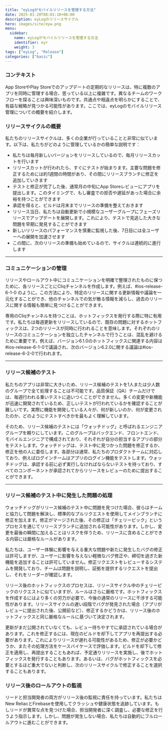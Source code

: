 ```yaml
---
title: "eyLogがモバイルリリースを管理する方法"
date: 2025-01-20T08:01:10+06:00
description: eyLogのリリースサイクル
hero: images/site/eyw.png
menu:
  sidebar:
    name: eyLogがモバイルリリースを管理する方法
    identifier: eyr
    weight: 3
tags: ["eyLog", "Release"]
categories: ["basic"]
---
```


### **コンテキスト**

App StoreやPlay Storeでのアップデートの定期的なリリースは、特に複数のアプリを同時に管理する場合、思っている以上に複雑です。異なるチームのワークフローを探ることは興味深いものです。共通点や相違点を明らかにすることで、有益な戦略が見つかる可能性があります。ここでは、eyLogのモバイルリリース管理についての概要を紹介します。

### **リリースサイクルの概要**

私たちのリリースサイクルは、多くの企業が行っていることと非常に似ています。以下は、私たちがどのように管理しているかの簡単な説明です：

- 私たちは毎月新しいバージョンをリリースしているので、毎月リリースカットを行います
- リリースカットが行われたら、すぐにテストが始まります。主要な問題を修正するためには約1週間の時間があり、その間にリリースブランチに修正を追加していきます
- テストと修正が完了した後、通常月の中旬にApp Storeレビューにアプリを提出します。このタイミングで、もし審査での拒否や遅延があった場合に余裕を持つことができます
- 承認を得ると、ビルドは月末までリリースの準備を整えておきます
- リリース当日、私たちは自動更新で小規模なユーザーグループにフェーズリリースでアップデートを展開します。これにより、テストで見逃した大きな問題を早期に発見することができます
- 新しいリリースのパフォーマンスを慎重に監視した後、7日目には全ユーザーへの展開を加速させます
- この間に、次のリリースの準備も始めているので、サイクルは連続的に進行します

---

### **コミュニケーションの管理**

リリースやロールアウト中にコミュニケーションを明確で整理されたものに保つために、各リリースごとにCliqチャンネルを作成します。例えば、#ios-release-6-1-0 のように。この方法により、特定のリリースに関する更新情報や議論を一元化することができ、他のチャンネルでの気が散る情報を減らし、過去のリリースに関する情報も簡単に見つけることができます。

専用のCliqチャンネルを持つことは、ホットフィックスを発行する際に特に有用です。私たちは毎週更新をリリースしているので、既存の問題に対するホットフィックスは、2つのリリースが同時に行われることを意味します。それぞれのリリースのコミュニケーションを独立したチャンネルで行うことは、混乱を避けるために重要です。例えば、バージョン6.1.0のホットフィックスに関連する内容は#ios-release-6-1-0で議論され、次のバージョン6.2.0に関する議論は#ios-release-6-2-0で行われます。

---

### リリース候補のテスト

私たちのアプリは非常に大きいため、リリース候補のテストを1人または少人数のグループで全て処理することは不可能です。品質保証（QA）チームだけでは、毎週行われる重いテストに追いつくことができません。多くの変更や新機能が迅速に開発されているため、正しいテストが行われているかを確認することが難しいです。実際に機能を開発している人々が、何が新しいのか、何が変更されたのか、どのようにテストすべきかを最もよく理解しています。

そのため、リリース候補のテストには「ウォッチドッグ」と呼ばれるエンジニアグループを頼りにしています。このグループはバックエンド、フロントエンド、モバイルエンジニアで構成されており、それぞれが自分の担当するアプリの部分をテストします。ウォッチドッグは、テスト中に見つかった問題を修正するか、修正を他の人に委任します。各部分は通常、私たちのプロダクトチームに対応しており、例えばログインチームはアプリのログイン機能をテストします。ウォッチドッグは、承認する前に必ず実行しなければならないテストを持っており、すべてのコンポーネントが承認されてからリリースをレビューのために提出することができます。

---

### リリース候補のテスト中に発生した問題の処理

ウォッチドッグがリリース候補のテスト中に問題を見つけた場合、彼らはチームと協力して問題を解決し、標準的なプルリクエストを使用してメインブランチに修正を加えます。修正がマージされた後、その修正は「チェリーピック」というプロセスを通じてリリースブランチに追加される可能性があります。しかし、変更を最後の瞬間に加えることはリスクを伴うため、リリースに含めることができる内容には厳格なルールがあります。

私たちは、ユーザー体験に影響を与える重大な問題や新たに発生したバグの修正は許可しますが、ユーザーに影響を与えない軽微なバグ修正や、締切を過ぎた新機能を追加することは許可していません。修正リクエストをレビューするシステムを開発しており、チームは問題を説明し、証拠を提供するリクエストを提出し、それをリーダーが確認します。

リリース後のホットフィックスのプロセスは、リリースサイクル中のチェリーピックのリクエストに似ていますが、ルールはさらに厳格です。ホットフィックスを作成するにはより多くの労力が必要で、今後の通常のリリースに干渉する可能性があります。リリースサイクルの遅い段階でバグが発見された場合（アプリがレビューに提出された後、公開前など）、修正するかどうかは、リリース後のホットフィックスと同じ厳格なルールに基づいて決定されます。

更新がまだ公開されていなくても、レビュー待ちやすでに承認されている場合があります。これを修正するには、現在のビルドを却下してアプリを再提出する必要があります。これによりリリースが遅れる可能性があるため、修正が必要かどうか、またその処理方法をケースバイケースで評価します。ビルドを却下して修正を適用し、再提出することもあれば、予定通りリリースを実施し、後でホットフィックスを発行することもあります。あるいは、バグがホットフィックスを必要とするほど重大でないと判断し、次のリリースサイクルで修正することを選択することもあります。

### **リリース後のロールアウトの監視**

リードと担当開発者の両方がリリース後の監視に責任を持っています。私たちはNew ReliacとFirebaseを使用してクラッシュや健康状態を追跡しています。もしリードが異常な点を見つけた場合、担当開発者に深く調査し、必要な修正を行うよう指示します。しかし、問題が発生しない場合、私たちは自動的にフルロールアウトに進むことができます。



